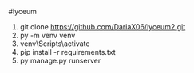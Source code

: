 #lyceum
1. git clone https://github.com/DariaX06/lyceum2.git
2. py -m venv venv
3. venv\Scripts\activate
4. pip install -r requirements.txt
5. py manage.py runserver
